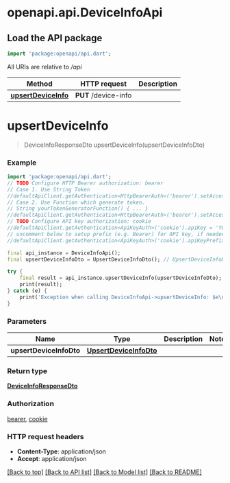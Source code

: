 # openapi.api.DeviceInfoApi

## Load the API package
```dart
import 'package:openapi/api.dart';
```

All URIs are relative to */api*

Method | HTTP request | Description
------------- | ------------- | -------------
[**upsertDeviceInfo**](DeviceInfoApi.md#upsertdeviceinfo) | **PUT** /device-info | 


# **upsertDeviceInfo**
> DeviceInfoResponseDto upsertDeviceInfo(upsertDeviceInfoDto)





### Example
```dart
import 'package:openapi/api.dart';
// TODO Configure HTTP Bearer authorization: bearer
// Case 1. Use String Token
//defaultApiClient.getAuthentication<HttpBearerAuth>('bearer').setAccessToken('YOUR_ACCESS_TOKEN');
// Case 2. Use Function which generate token.
// String yourTokenGeneratorFunction() { ... }
//defaultApiClient.getAuthentication<HttpBearerAuth>('bearer').setAccessToken(yourTokenGeneratorFunction);
// TODO Configure API key authorization: cookie
//defaultApiClient.getAuthentication<ApiKeyAuth>('cookie').apiKey = 'YOUR_API_KEY';
// uncomment below to setup prefix (e.g. Bearer) for API key, if needed
//defaultApiClient.getAuthentication<ApiKeyAuth>('cookie').apiKeyPrefix = 'Bearer';

final api_instance = DeviceInfoApi();
final upsertDeviceInfoDto = UpsertDeviceInfoDto(); // UpsertDeviceInfoDto | 

try {
    final result = api_instance.upsertDeviceInfo(upsertDeviceInfoDto);
    print(result);
} catch (e) {
    print('Exception when calling DeviceInfoApi->upsertDeviceInfo: $e\n');
}
```

### Parameters

Name | Type | Description  | Notes
------------- | ------------- | ------------- | -------------
 **upsertDeviceInfoDto** | [**UpsertDeviceInfoDto**](UpsertDeviceInfoDto.md)|  | 

### Return type

[**DeviceInfoResponseDto**](DeviceInfoResponseDto.md)

### Authorization

[bearer](../README.md#bearer), [cookie](../README.md#cookie)

### HTTP request headers

 - **Content-Type**: application/json
 - **Accept**: application/json

[[Back to top]](#) [[Back to API list]](../README.md#documentation-for-api-endpoints) [[Back to Model list]](../README.md#documentation-for-models) [[Back to README]](../README.md)

